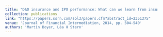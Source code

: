 ```yaml
---
title: "D&O insurance and IPO performance: What can we learn from insurers?"
collection: publications
link: "https://papers.ssrn.com/sol3/papers.cfm?abstract_id=2351375"
venue: 'Journal of Financial Intermediation, 2014, pp. 504-540'
authors: 'Martin Boyer, Léa H Stern'
---
```

